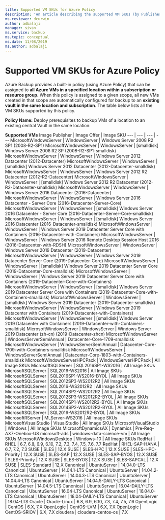 ```yaml
---
title: Supported VM SKUs for Azure Policy
description: 'An article describing the supported VM SKUs (by Publisher, Image Offer and Image SKU) which are supported for the built-in Azure Policies provided by Backup'
ms.reviewer: dcurwin
author: adbalaji
manager: sivan
ms.service: backup
ms.topic: conceptual
ms.date: 11/08/2019
ms.author: adbalaji
---
```


# Supported VM SKUs for Azure Policy

Azure Backup provides a built-in policy (using Azure Policy) that can be assigned to **all Azure VMs in a specified location within a subscription or resource group**. When this policy is assigned to a given scope, all new VMs created in that scope are automatically configured for backup to an **existing vault in the same location and subscription**. The table below lists all the VM SKUs supported by this policy.

**Policy Name:** Deploy prerequisites to backup VMs of a location to an existing central Vault in the same location

**Supported VMs**
Image Publisher | Image Offer | Image SKU
--- | --- | --- | ---
MicrosoftWindowsServer | WindowsServer | Windows Server 2008 R2 SP1 (2008-R2-SP1)
MicrosoftWindowsServer | WindowsServer | [smalldisk] Windows Server 2008 R2 SP (2008-R2-SP1-smalldisk)
MicrosoftWindowsServer | WindowsServer | Windows Server 2012 Datacenter (2012-Datacenter)
MicrosoftWindowsServer | WindowsServer | [smalldisk] Windows Server 2012 Datacenter (2012-Datacenter-smalldisk)
MicrosoftWindowsServer | WindowsServer | Windows Server 2012 R2 Datacenter (2012-R2-Datacenter)
MicrosoftWindowsServer | WindowsServer | [smalldisk] Windows Server 2012 R2 Datacenter (2012-R2-Datacenter-smalldisk)
MicrosoftWindowsServer | WindowsServer | Windows Server 2016 Datacenter (2016-Datacenter)
MicrosoftWindowsServer | WindowsServer | Windows Server 2016 Datacenter - Server Core (2016-Datacenter-Server-Core)
MicrosoftWindowsServer | WindowsServer | [smalldisk] Windows Server 2016 Datacenter - Server Core (2016-Datacenter-Server-Core-smalldisk)
MicrosoftWindowsServer | WindowsServer | [smalldisk] Windows Server 2016 Datacenter (2016-Datacenter-smalldisk)
MicrosoftWindowsServer | WindowsServer | Windows Server 2019 Datacenter Server Core with Containers (2016-Datacenter-with-Containers)
MicrosoftWindowsServer | WindowsServer | Windows Server 2016 Remote Desktop Session Host 2016 (2016-Datacenter-with-RDSH)
MicrosoftWindowsServer | WindowsServer | Windows Server 2019 Datacenter (2019-Datacenter)
MicrosoftWindowsServer | WindowsServer | Windows Server 2019 Datacenter Server Core (2019-Datacenter-Core)
MicrosoftWindowsServer | WindowsServer | [smalldisk] Windows Server 2019 Datacenter Server Core (2019-Datacenter-Core-smalldisk)
MicrosoftWindowsServer | WindowsServer | Windows Server 2019 Datacenter Server Core with Containers (2019-Datacenter-Core-with-Containers)
MicrosoftWindowsServer | WindowsServer | [smalldisk] Windows Server 2019 Datacenter Server Core with Containers (2019-Datacenter-Core-with-Containers-smalldisk)
MicrosoftWindowsServer | WindowsServer | [smalldisk] Windows Server 2019 Datacenter (2019-Datacenter-smalldisk)
MicrosoftWindowsServer | WindowsServer | Windows Server 2019 Datacenter with Containers (2019-Datacenter-with-Containers)
MicrosoftWindowsServer | WindowsServer | [smalldisk] Windows Server 2019 Datacenter with Containers (2019-Datacenter-with-Containers-smalldisk)
MicrosoftWindowsServer | WindowsServer | Windows Server 2019 Datacenter (zh-cn) (2019-Datacenter-zhcn)
MicrosoftWindowsServer | WindowsServerSemiAnnual | Datacenter-Core-1709-smalldisk
MicrosoftWindowsServer | WindowsServerSemiAnnual | Datacenter-Core-1709-with-Containers-smalldisk
MicrosoftWindowsServer | WindowsServerSemiAnnual | Datacenter-Core-1803-with-Containers-smalldisk
MicrosoftWindowsServerHPCPack | WindowsServerHPCPack | All Image SKUs
MicrosoftSQLServer | SQL2016SP1-WS2016 | All Image SKUs
MicrosoftSQLServer | SQL2016-WS2016	 | All Image SKUs
MicrosoftSQLServer | SQL2016SP1-WS2016-BYOL | All Image SKUs
MicrosoftSQLServer | SQL2012SP3-WS2012R2 | All Image SKUs
MicrosoftSQLServer | SQL2016-WS2012R2 | All Image SKUs
MicrosoftSQLServer | SQL2014SP2-WS2012R2 | All Image SKUs
MicrosoftSQLServer | SQL2012SP3-WS2012R2-BYOL | All Image SKUs
MicrosoftSQLServer | SQL2014SP1-WS2012R2-BYOL | All Image SKUs
MicrosoftSQLServer | SQL2014SP2-WS2012R2-BYOL | All Image SKUs
MicrosoftSQLServer | SQL2016-WS2012R2-BYOL | All Image SKUs
MicrosoftRServer | MLServer-WS2016 | All Image SKUs
MicrosoftVisualStudio | VisualStudio | All Image SKUs
MicrosoftVisualStudio | Windows	| All Image SKUs
MicrosoftDynamicsAX | Dynamics	| Pre-Req-AX7-Onebox-U8
microsoft-ads | windows-data-science-vm	| All Image SKUs
MicrosoftWindowsDesktop | Windows-10 | All Image SKUs
RedHat | RHEL | 6.7, 6.8, 6.9, 6.10, 7.2, 7.3, 7.4, 7.5, 7.6, 7.7
RedHat | RHEL-SAP-HANA | 6.7, 7.2, 7.3
SUSE | SLES | 12.X
SUSE | SLES-HPC | 12.X
SUSE | SLES-HPC-Priority | 12.X
SUSE | SLES-SAP | 12.X
SUSE | SLES-SAP-BYOS | 12.X
SUSE | SLES-Priority | 12.X
SUSE | SLES-BYOS | 12.X
SUSE | SLES-SAPCAL | 12.X
SUSE | SLES-Standard | 12.X
Canonical | UbuntuServer | 14.04.0-LTS
Canonical | UbuntuServer | 14.04.1-LTS
Canonical | UbuntuServer | 14.04.2-LTS
Canonical | UbuntuServer | 14.04.3-LTS
Canonical | UbuntuServer | 14.04.4-LTS
Canonical | UbuntuServer | 14.04.5-DAILY-LTS
Canonical | UbuntuServer | 14.04.5-LTS
Canonical | UbuntuServer | 16.04-DAILY-LTS
Canonical | UbuntuServer | 16.04-LTS
Canonical | UbuntuServer | 16.04.0-LTS
Canonical | UbuntuServer | 18.04-DAILY-LTS
Canonical | UbuntuServer | 18.04-LTS
Oracle | Oracle-Linux | 6.8, 6.9, 6.10, 7.3, 7.4, 7.5, 7.6
OpenLogic | CentOS | 6.X, 7.X
OpenLogic | CentOS–LVM | 6.X, 7.X
OpenLogic | CentOS–SRIOV | 6.X, 7.X
cloudera | cloudera-centos-os | 7.X
